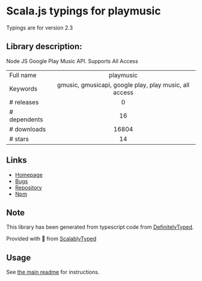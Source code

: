 
# Scala.js typings for playmusic

Typings are for version 2.3

## Library description:
Node JS Google Play Music API.  Supports All Access

|                    |                 |
| ------------------ | :-------------: |
| Full name          | playmusic |
| Keywords           | gmusic, gmusicapi, google play, play music, all access |
| # releases         | 0 |
| # dependents       | 16 |
| # downloads        | 16804 |
| # stars            | 14 |

## Links
- [Homepage](https://www.github.com/jamon/playmusic)
- [Bugs](https://github.com/jamon/playmusic/issues)
- [Repository](https://github.com/jamon/playmusic)
- [Npm](https://www.npmjs.com/package/playmusic)
    


## Note
This library has been generated from typescript code from [DefinitelyTyped](https://definitelytyped.org).

Provided with :purple_heart: from [ScalablyTyped](https://github.com/oyvindberg/ScalablyTyped)

## Usage
See [the main readme](../../readme.md) for instructions.


